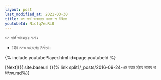 ```yaml
---
layout: post
last_modified_at: 2021-03-30
title: ওম সার্ভ ভাবকরায় নামায গা টাইমস
youtubeId: Nicfq7euRi0
---
```

 
 
 ওম সার্ভ ভাবকরায় নামায  
 
 -  যিনি সমস্ত আবেগের নির্মাতা। 
 
  
 
  
 
 
 
 
 
 


{% include youtubePlayer.html id=page.youtubeId %}
 
[Next]({{ site.baseurl }}{% link  split1/_posts/2016-09-24-ওম স্বয়াম স্রষ্টায় নামায গা টাইমস.md%})
 
